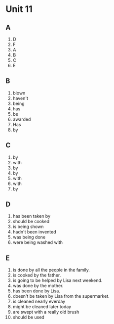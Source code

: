 # Unit 11
## A
1. D
2. F
3. A
4. B
5. C
6. E

## B
1. blown
2. haven't
3. being
4. has
5. be
6. awarded
6. Has
7. by

## C
1. by
2. with
3. by
4. by
5. with
6. with
7. by

## D
1. has been taken by
2. should be cooked
3. is being shown
4. hadn't been invented
5. was being done
6. were being washed with

## E
1. is done by all the people in the family.
2. is cooked by the father.
3. is going to be helped by Lisa next weekend.
4. was done by the mother.
5. has been done by Lisa.
6. doesn't be taken by Lisa from the supermarket.
7. is cleaned nearly everday
8. might be cleaned later today
9. are swept with a really old brush
10. should be used